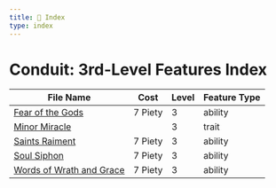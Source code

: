 ```yaml
---
title: 📑 Index
type: index
---
```


# Conduit: 3rd-Level Features Index

| File Name                                                       | Cost    | Level | Feature Type |
| --------------------------------------------------------------- | ------- | ----- | ------------ |
| [Fear of the Gods](../Fear%20of%20the%20Gods)                   | 7 Piety | 3     | ability      |
| [Minor Miracle](../Minor%20Miracle)                             |         | 3     | trait        |
| [Saints Raiment](../Saints%20Raiment)                           | 7 Piety | 3     | ability      |
| [Soul Siphon](../Soul%20Siphon)                                 | 7 Piety | 3     | ability      |
| [Words of Wrath and Grace](../Words%20of%20Wrath%20and%20Grace) | 7 Piety | 3     | ability      |
